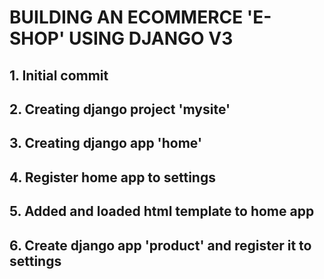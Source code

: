 # BUILDING AN ECOMMERCE 'E-SHOP' USING DJANGO V3

## 1. Initial commit

## 2. Creating django project 'mysite' 

## 3. Creating django app 'home' 

## 4. Register home app to settings

## 5. Added and loaded html template to home app

## 6. Create django app 'product' and register it to settings 











